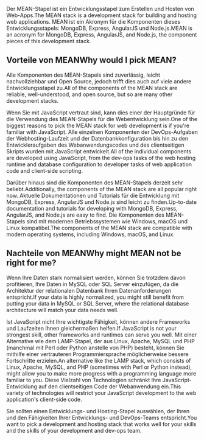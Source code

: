 <span data-ttu-id="2853d-101">Der MEAN-Stapel ist ein Entwicklungsstapel zum Erstellen und Hosten von Web-Apps.</span><span class="sxs-lookup"><span data-stu-id="2853d-101">The MEAN stack is a development stack for building and hosting web applications.</span></span> <span data-ttu-id="2853d-102">MEAN ist ein Akronym für die Komponenten dieses Entwicklungsstapels: MongoDB, Express, AngularJS und Node.js.</span><span class="sxs-lookup"><span data-stu-id="2853d-102">MEAN is an acronym for MongoDB, Express, AngularJS, and Node.js, the component pieces of this development stack.</span></span>

## <a name="why-would-i-pick-mean"></a><span data-ttu-id="2853d-103">Vorteile von MEAN</span><span class="sxs-lookup"><span data-stu-id="2853d-103">Why would I pick MEAN?</span></span>

<span data-ttu-id="2853d-104">Alle Komponenten des MEAN-Stapels sind zuverlässig, leicht nachvollziehbar und Open Source, jedoch trifft dies auch auf viele andere Entwicklungsstapel zu.</span><span class="sxs-lookup"><span data-stu-id="2853d-104">All of the components of the MEAN stack are reliable, well-understood, and open source, but so are many other development stacks.</span></span> 

<span data-ttu-id="2853d-105">Wenn Sie mit JavaScript vertraut sind, kann dies einer der Hauptgründe für die Verwendung des MEAN-Stapels für die Webentwicklung sein.</span><span class="sxs-lookup"><span data-stu-id="2853d-105">One of the biggest reasons to pick the MEAN stack for web development is if you're familiar with JavaScript.</span></span> <span data-ttu-id="2853d-106">Alle einzelnen Komponenten der DevOps-Aufgaben der Webhosting-Laufzeit und der Datenbankkonfiguration bis hin zu den Entwickleraufgaben des Webanwendungscodes und des clientseitigen Skripts wurden mit JavaScript entwickelt.</span><span class="sxs-lookup"><span data-stu-id="2853d-106">All of the individual components are developed using JavaScript, from the dev-ops tasks of the web hosting runtime and database configuration to developer tasks of web application code and client-side scripting.</span></span>

<span data-ttu-id="2853d-107">Darüber hinaus sind die Komponenten des MEAN-Stapels derzeit sehr beliebt.</span><span class="sxs-lookup"><span data-stu-id="2853d-107">Additionally, the components of the MEAN stack are all popular right now.</span></span> <span data-ttu-id="2853d-108">Aktuelle Dokumentationen und Tutorials für die Entwicklung mit MongoDB, Express, AngularJS und Node.js sind leicht zu finden.</span><span class="sxs-lookup"><span data-stu-id="2853d-108">Up-to-date documentation and tutorials for developing with MongoDB, Express, AngularJS, and Node.js are easy to find.</span></span> <span data-ttu-id="2853d-109">Die Komponenten des MEAN-Stapels sind mit modernen Betriebssystemen wie Windows, macOS und Linux kompatibel.</span><span class="sxs-lookup"><span data-stu-id="2853d-109">The components of the MEAN stack are compatible with modern operating systems, including Windows, macOS, and Linux.</span></span> 

## <a name="why-might-mean-not-be-right-for-me"></a><span data-ttu-id="2853d-110">Nachteile von MEAN</span><span class="sxs-lookup"><span data-stu-id="2853d-110">Why might MEAN not be right for me?</span></span>

<span data-ttu-id="2853d-111">Wenn Ihre Daten stark normalisiert werden, können Sie trotzdem davon profitieren, Ihre Daten in MySQL oder SQL Server einzufügen, da die Architektur der relationalen Datenbank Ihren Datenanforderungen entspricht.</span><span class="sxs-lookup"><span data-stu-id="2853d-111">If your data is highly normalized, you might still benefit from putting your data in MySQL or SQL Server, where the relational database architecture will match your data needs well.</span></span>

<span data-ttu-id="2853d-112">Ist JavaScript nicht Ihre wichtigste Fähigkeit, können andere Frameworks und Laufzeiten Ihnen gleichermaßen helfen.</span><span class="sxs-lookup"><span data-stu-id="2853d-112">If JavaScript is not your strongest skill, other frameworks and runtimes can serve you well.</span></span> <span data-ttu-id="2853d-113">Mit einer Alternative wie dem LAMP-Stapel, der aus Linux, Apache, MySQL und PHP (manchmal mit Perl oder Python anstelle von PHP) besteht, können Sie mithilfe einer vertrauteren Programmiersprache möglicherweise bessere Fortschritte erzielen.</span><span class="sxs-lookup"><span data-stu-id="2853d-113">An alternative like the LAMP stack, which consists of Linux, Apache, MySQL, and PHP (sometimes with Perl or Python instead), might allow you to make more progress with a programming language more familiar to you.</span></span> <span data-ttu-id="2853d-114">Diese Vielzahl von Technologien schränkt Ihre JavaScript-Entwicklung auf den clientseitigen Code der Webanwendung ein.</span><span class="sxs-lookup"><span data-stu-id="2853d-114">This variety of technologies will restrict your JavaScript development to the web application's client-side code.</span></span>

<span data-ttu-id="2853d-115">Sie sollten einen Entwicklungs- und Hosting-Stapel auswählen, der Ihren und den Fähigkeiten Ihrer Entwicklungs- und DevOps-Teams entspricht.</span><span class="sxs-lookup"><span data-stu-id="2853d-115">You want to pick a development and hosting stack that works well for your skills and the skills of your development and dev-ops team.</span></span>